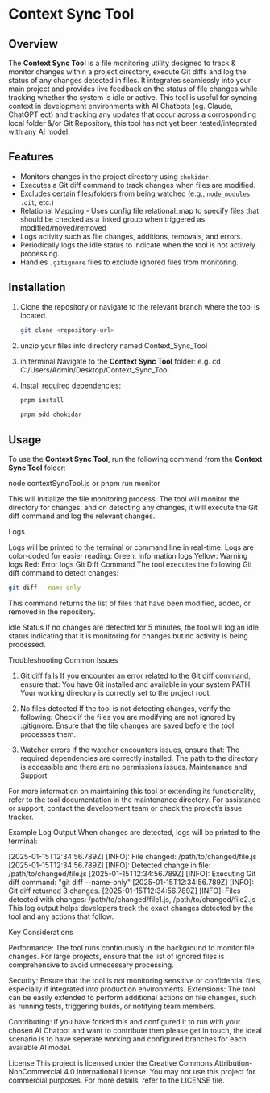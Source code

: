 # Context Sync Tool

## Overview

The **Context Sync Tool** is a file monitoring utility designed to track & monitor changes within a project directory, execute Git diffs and log the status of any changes detected in files. It integrates seamlessly into your main project and provides live feedback on the status of file changes while tracking whether the system is idle or active. This tool is useful for syncing context in development environments with AI Chatbots (eg. Claude, ChatGPT ect) and tracking any updates that occur across a corrosponding local folder &/or Git Repository, this tool has not yet been tested/integrated with any AI model.

## Features

- Monitors changes in the project directory using `chokidar`.
- Executes a Git diff command to track changes when files are modified.
- Excludes certain files/folders from being watched (e.g., `node_modules`, `.git`, etc.)
- Relational Mapping - Uses config file relational_map to specify files that should be checked as a linked group when triggered as modified/moved/removed
- Logs activity such as file changes, additions, removals, and errors.
- Periodically logs the idle status to indicate when the tool is not actively processing.
- Handles `.gitignore` files to exclude ignored files from monitoring.

## Installation

1. Clone the repository or navigate to the relevant branch where the tool is located.

    ```bash
    git clone <repository-url>
    ```
2. unzip your files into directory named Context_Sync_Tool

3. in terminal Navigate to the **Context Sync Tool** folder:
e.g. cd C:/Users/Admin/Desktop/Context_Sync_Tool

3. Install required dependencies:

    ```bash
    pnpm install
    ```

    ```bash
    pnpm add chokidar
    ```

## Usage

To use the **Context Sync Tool**, run the following command from the **Context Sync Tool** folder:

node contextSyncTool.js or pnpm run monitor

This will initialize the file monitoring process. The tool will monitor the directory for changes, and on detecting any changes, it will execute the Git diff command and log the relevant changes.

Logs

Logs will be printed to the terminal or command line in real-time.
Logs are color-coded for easier reading:
Green: Information logs
Yellow: Warning logs
Red: Error logs
Git Diff Command
The tool executes the following Git diff command to detect changes:

 ```bash
git diff --name-only
```
This command returns the list of files that have been modified, added, or removed in the repository.

Idle Status
If no changes are detected for 5 minutes, the tool will log an idle status indicating that it is monitoring for changes but no activity is being processed.

Troubleshooting
Common Issues

1. Git diff fails
If you encounter an error related to the Git diff command, ensure that:
You have Git installed and available in your system PATH.
Your working directory is correctly set to the project root.

2. No files detected
If the tool is not detecting changes, verify the following:
Check if the files you are modifying are not ignored by .gitignore.
Ensure that the file changes are saved before the tool processes them.

3. Watcher errors
If the watcher encounters issues, ensure that:
The required dependencies are correctly installed.
The path to the directory is accessible and there are no permissions issues.
Maintenance and Support

For more information on maintaining this tool or extending its functionality, refer to the tool documentation in the maintenance directory.
For assistance or support, contact the development team or check the project’s issue tracker.

Example Log Output
When changes are detected, logs will be printed to the terminal:

[2025-01-15T12:34:56.789Z] [INFO]: File changed: /path/to/changed/file.js
[2025-01-15T12:34:56.789Z] [INFO]: Detected change in file: /path/to/changed/file.js
[2025-01-15T12:34:56.789Z] [INFO]: Executing Git diff command: "git diff --name-only"
[2025-01-15T12:34:56.789Z] [INFO]: Git diff returned 3 changes.
[2025-01-15T12:34:56.789Z] [INFO]: Files detected with changes: /path/to/changed/file1.js, /path/to/changed/file2.js
This log output helps developers track the exact changes detected by the tool and any actions that follow.

Key Considerations

Performance: The tool runs continuously in the background to monitor file changes. For large projects, ensure that the list of ignored files is comprehensive to avoid unnecessary processing.

Security: Ensure that the tool is not monitoring sensitive or confidential files, especially if integrated into production environments.
Extensions: The tool can be easily extended to perform additional actions on file changes, such as running tests, triggering builds, or notifying team members.

Contributing: if you have forked this and configured it to run with your chosen AI Chatbot and want to contribute then please get in touch, the ideal scenario is to have seperate working and configured branches for each available AI model.

License
This project is licensed under the Creative Commons Attribution-NonCommercial 4.0 International License.
You may not use this project for commercial purposes. For more details, refer to the LICENSE file.
